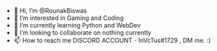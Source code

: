 - 👋 Hi, I’m @RounakBiswas
- 👀 I’m interested in Gaming and Coding
- 🌱 I’m currently learning Python and WebDev 
- 💞️ I’m looking to collaborate on nothing currently
- 📫 How to reach me DISCORD ACCOUNT - InVcTus#1729 , DM me. :)

<!---
RounakBiswas/RounakBiswas is a ✨ special ✨ repository because its `README.md` (this file) appears on your GitHub profile.
You can click the Preview link to take a look at your changes.
--->
